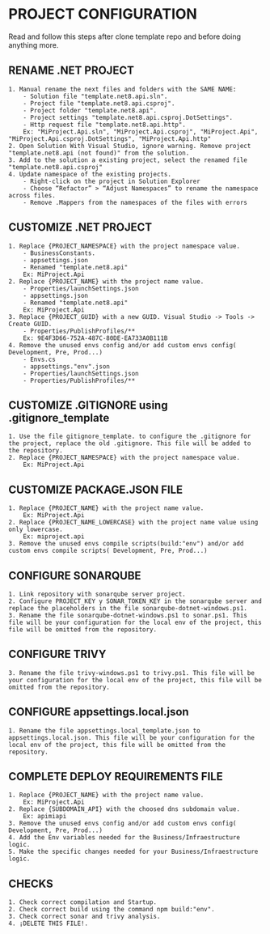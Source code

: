 # PROJECT CONFIGURATION

Read and follow this steps after clone template repo and  before doing anything more.

## RENAME .NET PROJECT
	1. Manual rename the next files and folders with the SAME NAME:
		- Solution file "template.net8.api.sln".
		- Project file "template.net8.api.csproj".
		- Project folder "template.net8.api".
		- Project settings "template.net8.api.csproj.DotSettings".
		- Http request file "template.net8.api.http".
		Ex: "MiProject.Api.sln", "MiProject.Api.csproj", "MiProject.Api", "MiProject.Api.csproj.DotSettings", "MiProject.Api.http"
	2. Open Solution With Visual Studio, ignore warning. Remove project "template.net8.api (not found)" from the solution.
	3. Add to the solution a existing project, select the renamed file "template.net8.api.csproj"
	4. Update namespace of the existing projects. 
		- Right-click on the project in Solution Explorer
		- Choose “Refactor” > “Adjust Namespaces” to rename the namespace across files.
		- Remove .Mappers from the namespaces of the files with errors

## CUSTOMIZE .NET PROJECT
	1. Replace {PROJECT_NAMESPACE} with the project namespace value. 
		- BusinessConstants.
		- appsettings.json
		- Renamed "template.net8.api"
		Ex: MiProject.Api
	2. Replace {PROJECT_NAME} with the project name value. 
		- Properties/launchSettings.json
		- appsettings.json
		- Renamed "template.net8.api"
		Ex: MiProject.Api
	3. Replace {PROJECT_GUID} with a new GUID. Visual Studio -> Tools -> Create GUID.
		- Properties/PublishProfiles/**
		Ex: 9E4F3D66-752A-487C-80DE-EA733A0B111B
	4. Remove the unused envs config and/or add custom envs config( Development, Pre, Prod...)
		- Envs.cs
		- appsettings."env".json
		- Properties/launchSettings.json
		- Properties/PublishProfiles/**
		
## CUSTOMIZE .GITIGNORE using .gitignore_template
	1. Use the file gitignore_template. to configure the .gitignore for the project, replace the old .gitignore. This file will be added to the repository.
	2. Replace {PROJECT_NAMESPACE} with the project namespace value.
		Ex: MiProject.Api

## CUSTOMIZE PACKAGE.JSON FILE
	1. Replace {PROJECT_NAME} with the project name value. 
		Ex: MiProject.Api
	2. Replace {PROJECT_NAME_LOWERCASE} with the project name value using only lowercase. 
		Ex: miproject.api
	3. Remove the unused envs compile scripts(build:"env") and/or add custom envs compile scripts( Development, Pre, Prod...)
		
## CONFIGURE SONARQUBE
	1. Link repository with sonarqube server project.
	2. Configure PROJECT_KEY y SONAR_TOKEN_KEY in the sonarqube server and replace the placeholders in the file sonarqube-dotnet-windows.ps1.
	3. Rename the file sonarqube-dotnet-windows.ps1 to sonar.ps1. This file will be your configuration for the local env of the project, this file will be omitted from the repository.

## CONFIGURE TRIVY
	3. Rename the file trivy-windows.ps1 to trivy.ps1. This file will be your configuration for the local env of the project, this file will be omitted from the repository.
	
## CONFIGURE appsettings.local.json
	1. Rename the file appsettings.local_template.json to appsettings.local.json. This file will be your configuration for the local env of the project, this file will be omitted from the repository.
	
## COMPLETE DEPLOY REQUIREMENTS FILE
	1. Replace {PROJECT_NAME} with the project name value.
		Ex: MiProject.Api
	2. Replace {SUBDOMAIN_API} with the choosed dns subdomain value. 
		Ex: apimiapi
	3. Remove the unused envs config and/or add custom envs config( Development, Pre, Prod...)
	4. Add the Env variables needed for the Business/Infraestructure logic.
	5. Make the specific changes needed for your Business/Infraestructure logic.
	
## CHECKS
	1. Check correct compilation and Startup.
	2. Check correct build using the command npm build:"env".
	3. Check correct sonar and trivy analysis.
	4. ¡DELETE THIS FILE!.
